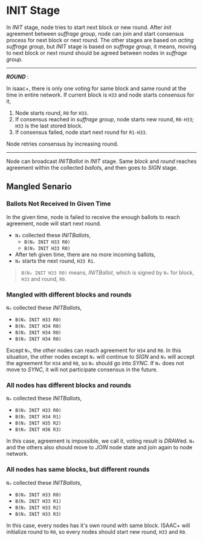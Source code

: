 # INIT Stage

In *INIT* stage, node tries to start next block or new round. After *init* agreement between *suffrage group*, node can join and start consensus process for next block or next round. The other stages are based on *acting suffrage group*, but *INIT* stage is based on *suffrage group*, it means, moving to next block or next round should be agreed between nodes in *suffrage group*.

---
***ROUND*** :

In isaac+, there is only one voting for same block and same round at the time in entire network. If current block is `H33` and node starts consensus for it,

1. Node starts round, `R0` for `H33`.
1. If consensus reached in *suffrage group*, node starts new round, `R0-H33`; `H33` is the last stored block.
1. If consensus failed, node start next round for `R1-H33`.

Node retries consensus by increasing round.

---

Node can broadcast *INITBallot* in *INIT* stage. Same *block* and *round* reaches agreement within the collected *ballot*s, and then goes to *SIGN* stage.

## Mangled Senario

### Ballots Not Received In Given Time

In the given time, node is failed to receive the enough ballots to reach agreement, node will start next round.

* `N₀` collected these *INITBallot*s,
    * `B(N₀ INIT H33 R0)`
    * `B(N₃ INIT H33 R0)`
* After teh given time, there are no more incoming ballots,
* `N₀` starts the next round, `H33 R1`.

> `B(N₀ INIT H33 R0)` means, *INITBallot*, which is signed by `N₀` for block, `H33` and round, `R0`.

### Mangled with different blocks and rounds

`N₀` collected these *INITBallot*s,

* `B(N₀ INIT H33 R0)`
* `B(N₁ INIT H34 R0)`
* `B(N₂ INIT H34 R0)`
* `B(N₃ INIT H34 R0)`

Except `N₀`, the other nodes can reach agreement for `H34` and `R0`. In this situation, the other nodes except `N₀` will continue to *SIGN* and `N₀` will accept the agreement for `H34` and `R0`, so `N₀` should go into *SYNC*. If `N₀` does not move to *SYNC*, it will not participate consensus in the future.


### All nodes has different blocks and rounds

`N₀` collected these *INITBallot*s,

* `B(N₀ INIT H33 R0)`
* `B(N₁ INIT H34 R1)`
* `B(N₂ INIT H35 R2)`
* `B(N₃ INIT H36 R3)`

In this case, agreement is impossible, we call it, voting result is *DRAW*ed. `N₀` and the others also should move to *JOIN* node state and join again to node network.

### All nodes has same blocks, but different rounds

`N₀` collected these *INITBallot*s,

* `B(N₀ INIT H33 R0)`
* `B(N₁ INIT H33 R1)`
* `B(N₂ INIT H33 R2)`
* `B(N₃ INIT H33 R3)`

In this case, every nodes has it's own round with same block. ISAAC+ will initialize round to `R0`, so every nodes should start new round, `H33` and `R0`.
